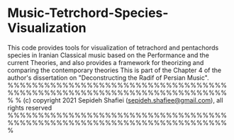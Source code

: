 # Music-Tetrchord-Species-Visualization
This code provides tools for visualization of tetrachord and pentachords species in Iranian Classical music based on the Performance and the current Theories, and also provides a framework for theorizing and comparing the contemporary theories
This is part of the Chapter 4 of the author's dissertation on "Deconstructing the Radif of Persian Music".
%%%%%%%%%%%%%%%%%%%%%%%%%%%%%%%%%%%%%%%%%%%%%%%%%%%%%%%%%%%%%%%%%%%%%%%%%
% (c) copyright 2021 Sepideh Shafiei (sepideh.shafiee@gmail.com), all rights reserved
%%%%%%%%%%%%%%%%%%%%%%%%%%%%%%%%%%%%%%%%%%%%%%%%%%%%%%%%%%%%%%%%%%%%%%%%%
